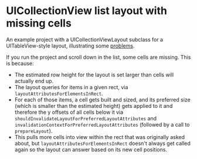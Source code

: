# UICollectionView list layout with missing cells

An example project with a UICollectionViewLayout subclass for a UITableView-style layout, illustrating some [problems](https://stackoverflow.com/questions/51389649/how-do-i-accurately-provide-elements-in-a-rect-for-uicollectionviewlayout-before).

If you run the project and scroll down in the list, some cells are missing. This is because:

 - The estimated row height for the layout is set larger than cells will actually end up.
 - The layout queries for items in a given rect, via `layoutAttributesForElementsInRect`.
 - For each of those items, a cell gets built and sized, and its preferred size (which is smaller than the estimated height) gets applied to it and therefore the y offsets of all cells below it via `shouldInvalidateLayoutForPreferredLayoutAttributes` and `invalidationContextForPreferredLayoutAttributes` (followed by a call to `prepareLayout`).
 - This pulls more cells into view within the rect that was originally asked about, but `layoutAttributesForElementsInRect` doesn't always get called again so the layout can answer based on its new cell positions.
